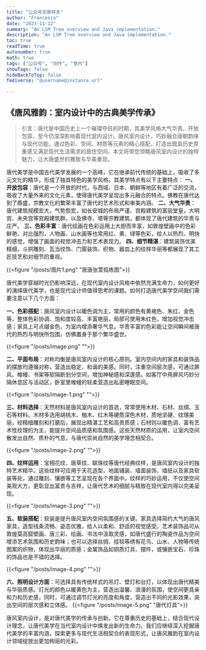 ```yaml
---
title: "公众号文章样本"
author: "Francesco"
date: "2023-11-12"
summary: "An LSM Tree overview and Java implementation."
description: "An LSM Tree overview and Java implementation."
toc: true
readTime: true
autonumber: true
math: true
tags: ["公众号", "创作", "室内"]
showTags: false
hideBackToTop: false
fediverse: "@username@instance.url"

---
```


## 《唐风雅韵：室内设计中的古典美学传承》
> 引言：唐代是中国历史上一个璀璨夺目的时期，其美学风格大气华贵、开放包容，至今仍深深影响着现代室内设计。唐风室内设计，巧妙融合唐朝韵味与现代功能，通过色彩、空间、材质等元素的精心搭配，打造出既具历史厚重感又满足现代生活需求的居住空间。本文将带您领略唐风室内设计的独特魅力，让大唐盛世的雅致与华美重现。  

唐代美学是中国古代美学发展的一个高峰，它在继承前代传统的基础上，吸收了多元文化的精华，形成了独具特色的美学风格。其美学特点有以下主要特点：
__一、开放包容__：唐代是一个开放的时代，与西域、日本、朝鲜等地区有着广泛的交流，吸收了大量外来的文化元素，使得唐代美学呈现出多元融合的特点。佛教在唐代达到了鼎盛，宗教文化的繁荣丰富了唐代的艺术形式和审美内涵。
__二、大气华贵__：唐代建筑规模宏大，气势恢宏，如长安城的布局严谨、宫殿建筑的富丽堂皇，大明宫、未央宫等宫殿建筑群，以及佛寺、塔等宗教建筑，都体现了唐代建筑的华贵与庄严。
__三、色彩丰富__：唐代绘画在色彩运用上大胆而丰富，如敦煌壁画中的色彩鲜艳、对比强烈，人物画、山水画等也常用红、黄、绿等色彩，给人以热烈、明快的感觉，增强了画面的视觉冲击力和艺术表现力。
__四、细节精湛__：建筑装饰优美精细，斗拱雕刻、瓦当纹饰、门窗装饰、织物、器皿上的纹样华丽等都展现了其工匠技艺和对细节的重视。


{{<figure "/posts/图片1.png" "居唐张萱捣练图">}}

唐代美学穿越时光仍影响深远，在现代室内设计风格中依然充满生命力，如何更好的演绎唐代美学，也是现代设计师值得思考的课题。如何打造唐代美学空间我们需要注意以下几个方面：

__一、色彩搭配__：唐风室内设计以暖色调为主，常用的颜色有黄褐色、朱红、金色等，整体色彩协调、饱和度较高、丰富艳丽，局部可使用朱红色，增加视觉冲击感；家具上可点缀金色，为室内增添奢华气息。华贵丰富的色彩能让空间瞬间被唐代的热烈与明快所包围，仿佛置身于那个繁华盛世。

{{<figure "/posts/image.png" "">}}


__二、平面布局__：对称均衡是唐风室内设计的核心原则。室内空间内的家具和装饰品的摆放均遵循对称，营造出稳定、和谐的美感。同时，注重空间层次感，可通过屏风、帷幔、书架等软隔断划分空间，增加神秘感和深邃感。如客厅中用屏风巧妙分隔休息区与活动区，卧室里帷幔的轻柔营造出私密睡眠空间。

{{<figure "/posts/image-1.png" "">}}

__三、材料选择__：天然材料是唐风室内设计的首选，常常使用木材、石材、丝绸、玉石等材料。木材多选用胡桃木、柚木、红木等硬质深色木材，质地坚硬、纹理美丽，经精细雕刻和打磨后，展现出精湛工艺和高贵质感；石材则以暖色调、富有艺术性纹理的为主，能提升空间品质感和氛围感。这些天然材质的运用，让室内空间散发出自然、质朴的气息，与唐代崇尚自然的美学理念相契合。

{{<figure "/posts/image-2.png" "">}}

__四、纹样运用__：宝相花纹、唐草纹、联珠纹等唐代经典纹样，是唐风室内设计的独特艺术精华。这些纹样可应用于天花造型、地面铺装、墙面装饰、墙纸以及家具软装等处，通过雕刻、镶嵌等工艺呈现在各个界面中。纹样的巧妙运用，不仅使空间美观大方，更彰显出富贵与吉祥，让唐代艺术的细腻与精致在现代室内得以完美呈现。

{{<figure "/posts/image-3.png" "">}}

__五、软装搭配__：软装是提升唐风室内空间氛围感的关键。家具选择简约大气的唐风家具，造型线条流畅、姿态优雅，给人以柔和、舒适的视觉感受。艺术装饰品可从敦煌莫高窟壁画、唐三彩、绘画、书法中汲取灵感，如唐代盛行的陶瓷作品为空间增添艺术氛围和历史韵味；也可以选择丝绸、挂毯等绣有花鸟、山水、人物等传统图案的织物，体现出华丽的质感；金属饰品如铜质灯具、摆件，或镶嵌宝石、珍珠的饰品也是不错的选择。

{{<figure "/posts/image-4.png" "">}}

__六、照明设计方面__：可选择具有传统样式的吊灯、壁灯和台灯，以体现出唐代精美与华丽质感。灯光的颜色以暖黄色为主，营造出温馨、浪漫的氛围，使空间更具亲和力和历史感，同时，可通过调节灯光的亮度和角度，营造出不同的光影效果，突出空间的层次感和立体感。
{{<figure "/posts/image-5.png" "唐代灯具">}}


唐风室内设计，是对唐代美学的传承与创新。它在尊重历史的基础上，结合现代设计理念，让唐代美学在当代室内设计中焕发出新的生命力。我们应继续深入挖掘唐代美学的丰富内涵，探索更多与现代生活相契合的表现形式，让唐风雅韵在室内设计领域绽放出更加绚丽的光彩。